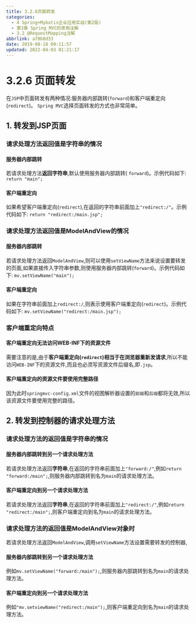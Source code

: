 ```yaml
---
title: 3.2.6页面转发
categories: 
  - 4 Spring+Mybatis企业应用实战(第2版)
  - 第3章 Spring MVC的常用注解
  - 3.2 @RequestMapping注解
abbrlink: af8b0d33
date: 2019-08-18 09:11:57
updated: 2022-04-03 01:21:17
---
```

# 3.2.6 页面转发
在`JSP`中页面转发有两种情况:服务器内部跳转(`forward`)和客户端重定向(`redirect`)。 `Spring MVC`选择页面转发的方式也非常简单。
## 1. 转发到JSP页面
### 请求处理方法返回值是字符串的情况
#### 服务器内部跳转
若请求处理方法**返回字符串**,默认使用服务器内部跳转( `forward`)。示例代码如下:
`return "main";`
#### 客户端重定向
如果希望客户端重定向(`redirect`),在返回的字符串前面加上`"redirect:/"`。示例代码如下:
`return "redirect:/main.jsp";`
### 请求处理方法返回值是ModelAndView的情况
#### 服务器内部跳转
若请求处理方法返回`ModelAndView`,则可以使用`setViewName`方法来说设置要转发的页面,如果直接传入字符串参数,则使用服务器内部跳转(`forward`)。示例代码如下:
`mv.setViewName("main");`
#### 客户端重定向
如果在字符串前面加上`redirect:/`,则表示使用客户端重定向(`redirect`)。示例代码如下:
`mv.setViewName("redirect:/main.jsp");`
### 客户端重定向特点
#### 客户端重定向无法访问WEB-INF下的资源文件
需要注意的是,由于**客户端重定向(`redirect`)相当于在浏览器重新发请求**,所以不能访问`WEB-INF`下的资源文件,而且也必须写资源文件后缀名,即`.jsp`。
#### 客户端重定向的资源文件要使用完整路径
因为此时`springmvc-config.xml`文件的视图解析器设置的`前缀`和`后缀`都将无效,所以该资源文件要使用完整的路径。

## 2. 转发到控制器的请求处理方法
### 请求处理方法的返回值是字符串的情况
#### 服务器内部跳转到另一个请求处理方法
若请求处理方法返回**字符串**,在返回的字符串前面加上`"forward:/"`,例如`return "forward:/main";`,则服务器内部跳转到名为`main`的请求处理方法。
#### 客户端重定向到另一个请求处理方法
若请求处理方法返回**字符串**,在返回的字符串前面加上`"redirect:/"`,例如`return "redirect:/main";`,则客户端重定向到名为`main`的请求处理方法。
### 请求处理方法的返回值是ModelAndView对象时
若请求处理方法返回`ModelAndView`,调用`setViewName`方法设置需要转发的控制器,
#### 服务器内部跳转到另一个请求处理方法
例如`mv.setViewName("forward:/main");`,则服务器内部跳转到名为`main`的请求处理方法。
#### 客户端重定向到另一个请求处理方法
例如`"mv.setviewName("redirect:/main");`,则客户端重定向到名为`main`的请求处理方法。

